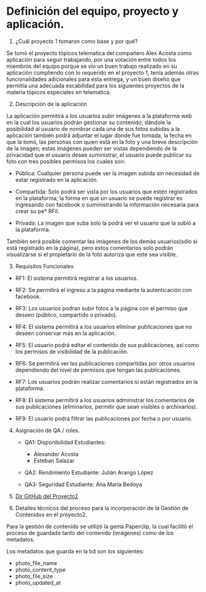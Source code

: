 # Definición del equipo, proyecto y aplicación.

1. ¿Cuál    proyecto 1    tomaron    como    base    y    por    qué?    

Se tomó el proyecto  tópicos telematica del compañero Alex Acosta como aplicación para seguir trabajando, por una votación entre todos los miembros del equipo porque se vio un buen trabajo realizado en su aplicación cumpliendo con lo requerido en el proyecto 1, tenía además otras funcionalidades adicionales para esta entrega,  y un buen diseño que permitía una adecuada escabilidad para los siguientes proyectos de la materia tópicos especiales en telematica.

2. Descripción    de    la    aplicación  

La aplicación permitirá a los usuarios subir imágenes a la plataforma web en la cual los usuarios podrán gestionar su contenido, dándole la posibilidad al usuario de nombrar cada una de sus fotos subidas a la aplicación también podrá adjuntar el lugar donde fue tomada, la fecha en que la tomó, las personas con quien está en la foto  y una breve descripción de la imagen; estas imágenes pueden ser vistas dependiendo de la privacidad que el usuario desee suministrar, el usuario puede publicar su foto con tres posibles permisos los cuales son:

  * Pública: Cualquier persona puede ver la imagen subida sin necesidad de estar registrado en la aplicación.

  * Compartida: Solo podrá ser vista por los usuarios que estén registrados en la plataforma; la forma en que un usuario se puede registrar es ingresando con facebook o suministrando la información necesaria para crear su pe* RFil.

  * Privada: La imagen que suba solo la podrá ver el usuario que la subió a la plataforma.

  También será posible comentar las imágenes de los demás usuarios(sólo si está registrado en la página), pero estos comentarios solo podrán visualizarse si el propietario de la foto  autoriza que este sea visible.    

3. Requisitos    Funcionales    

  * RF1: El sistema permitirá registrar a los usuarios.

  * RF2: Se permitirá el ingreso a la página mediante la autenticación con facebook.

  * RF3: Los usuarios podran subir fotos a la página con el permiso que deseen (público, compartido o privado).

  * RF4: El sistema permitirá a los usuarios eliminar publicaciones que no deseen conservar más en la aplicación.

  * RF5: El usuario podrá editar el contenido de sus publicaciones, así como los permisos de visibilidad de la publicación.

  * RF6: Se permitirá ver las publicaciones compartidas por otros usuarios dependiendo del nivel de permisos que tengan las publicaciones.

  * RF7: Los usuarios podrán realizar comentarios si están registrados en la plataforma.

  * RF8: El sistema permitirá a los usuarios administrar los comentarios de sus publicaciones (eliminarlos, permitir que sean visibles o archivarlos).

  * RF9: El usuario podrá filtrar las publicaciones por fecha o por usuario.

4. Asignación    de     QA    /    roles.     
   * QA1:    Disponibilidad
     Estudiantes:  
      *  Alexander Acosta
      * Esteban Salazar  

   * QA2:     Rendimiento                Estudiante:  Julián Arango López

   * QA3:     Seguridad                  Estudiante: Ana María Bedoya    

5. [Dir    GitHub    del    Proyecto2](https://github.com/aacosta8/practicaTopicosTelematica)


6. Detalles    técnicos    del    proceso    para    la    incorporación    de    la    Gestión    de    Contenidos    en    el    proyecto2.    

Para la gestión de contenido se utilizó la gema Paperclip, la cual facilitó el proceso de guardado tanto del contenido (imágenes) como de los metadatos.

Los metadatos que guarda en la bd son los siguientes:

  * photo_file_name
  * photo_content_type
  * photo_file_size
  * photo_updated_at
